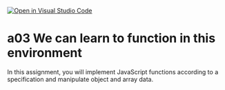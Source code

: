 [![Open in Visual Studio Code](https://classroom.github.com/assets/open-in-vscode-f059dc9a6f8d3a56e377f745f24479a46679e63a5d9fe6f495e02850cd0d8118.svg)](https://classroom.github.com/online_ide?assignment_repo_id=5893925&assignment_repo_type=AssignmentRepo)
# a03 We can learn to function in this environment
In this assignment, you will implement JavaScript functions according to a specification and manipulate object and array data.
